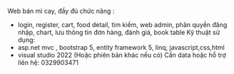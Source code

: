 Web bán mì cay, đầy đủ chức năng :
- login, register, cart, food detail, tìm kiếm, web admin, phân quyền đăng nhập, chart, lưu thông tin đơn hàng, đánh giá, book table
Kỹ thuật sử dụng:
- asp.net mvc , bootstrap 5, entity framework 5, linq, javascript,css,html
-  visual studio 2022 (Hoặc phiên bản khác nếu có)
Cần data hoặc hỗ trợ liên hệ: 0329903471
